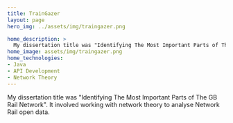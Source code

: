 ```yaml
---
title: TrainGazer
layout: page
hero_img: ../assets/img/traingazer.png

home_description: >
  My dissertation title was "Identifying The Most Important Parts of The GB Rail Network". It involved working with network theory to analyse Network Rail open data.
home_image: assets/img/traingazer.png
home_technologies:
- Java
- API Development
- Network Theory
---
```

My dissertation title was "Identifying The Most Important Parts of The GB Rail Network". It involved working with network theory to analyse Network Rail open data.